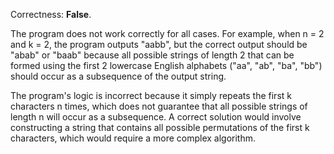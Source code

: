 Correctness: **False**.

The program does not work correctly for all cases. For example, when n = 2 and k = 2, the program outputs "aabb", but the correct output should be "abab" or "baab" because all possible strings of length 2 that can be formed using the first 2 lowercase English alphabets ("aa", "ab", "ba", "bb") should occur as a subsequence of the output string.

The program's logic is incorrect because it simply repeats the first k characters n times, which does not guarantee that all possible strings of length n will occur as a subsequence. A correct solution would involve constructing a string that contains all possible permutations of the first k characters, which would require a more complex algorithm.